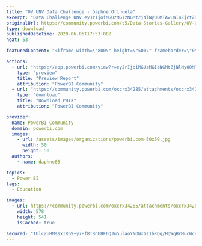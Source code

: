 ```yaml
---
title: "OV UNV Data Challenge - Daphne Orihuela"
excerpt: "Data Challenge UNV eyJrIjoiMGUzMGIzNGMtZjNlNy00MTAwLWI4ZjctZDJiNWU2YTQ3NzVhIiwidCI6ImM0YTY2YzM0LTJiYjctNDUxZi04YmUxLWIyYzI2YTQzMDE1OCIsImMiOjR9"
originalUrl: https://community.powerbi.com/t5/Data-Stories-Gallery/OV-UNV-Data-Challenge-Daphne-Orihuela/m-p/1145156
type: download
publishedDateTime: 2020-06-05T17:53:00Z
heat: 53

featuredContent: "<iframe width=\"800\" height=\"500\" frameborder=\"0\" src=\"https://app.powerbi.com/view?r=eyJrIjoiMGUzMGIzNGMtZjNlNy00MTAwLWI4ZjctZDJiNWU2YTQ3NzVhIiwidCI6ImM0YTY2YzM0LTJiYjctNDUxZi04YmUxLWIyYzI2YTQzMDE1OCIsImMiOjR9\"></iframe>"

actions:
  - url: "https://app.powerbi.com/view?r=eyJrIjoiMGUzMGIzNGMtZjNlNy00MTAwLWI4ZjctZDJiNWU2YTQ3NzVhIiwidCI6ImM0YTY2YzM0LTJiYjctNDUxZi04YmUxLWIyYzI2YTQzMDE1OCIsImMiOjR9"
    type: "preview"
    title: "Preview Report"
    attribution: "PowerBI Community"
  - url: "https://community.powerbi.com/oxcrx34285/attachments/oxcrx34285/DataStoriesGallery/4067/2/OV%20UNV%20Data%20Challenge%20-%20Daphne%20Orihuela.pbix"
    type: "download"
    title: "Download PBIX"
    attribution: "PowerBI Community"

provider:
  name: PowerBI Community
  domain: powerbi.com
  images:
    - url: /assets/images/organizations/powerbi.com-50x50.jpg
      width: 50
      height: 50
  authors:
    - name: daphne05

topics:
  - Power BI
tags:
  - Education

images:
  - url: https://community.powerbi.com/oxcrx34285/attachments/oxcrx34285/DataStoriesGallery/4067/1/OV%20UNV%20Data%20Challenge%20-%20Daphne%20Orihuela.jpg
    width: 578
    height: 541
    isCached: true

secured: "IUlcZuHMssxIR69+y7Hf8TBnUBF6QJu5ulaoYNOWxGs1hKQq/HgWgHrMucWcnUUrQbGIMl0Wqe1R0PQ/HZRdfm0hvoaGv2q8axQyqGHE5UoonOW0ezFwJfUiydQ1iRrGmBkwvW6xUMmoAU3SiPVLMTRNwJDiJ8K4QJ0nIWIwzFJAOTGM1L+p/KhgKwSY/MAyGMC8zVdCQzhKr7dTu9Rf2Oi79wQ35gQ1pTL4k0q5xZRxjRYqDSL1nIZYRWtXOw80ou9BcqlG8IYv6xV7IODddua2C7Ti3heIpqc7BExjJuh28o4ffB9ssOaD6aQOq7t3COE5U5XJhhNpNSu63N7p+zvXbHiFQ5okKjeaG4jTcwGFV7jswkaKhTG8LmRUj68lvB/jhtRiKbH9QMxONt9bLQ==;JMvIcQuq9/449ZzpUxWJyg=="
---
```



